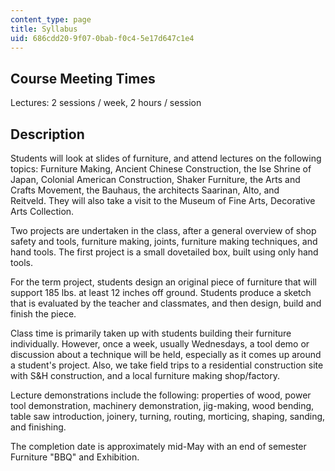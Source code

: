 ```yaml
---
content_type: page
title: Syllabus
uid: 686cdd20-9f07-0bab-f0c4-5e17d647c1e4
---
```


Course Meeting Times
--------------------

Lectures: 2 sessions / week, 2 hours / session

Description
-----------

Students will look at slides of furniture, and attend lectures on the following topics: Furniture Making, Ancient Chinese Construction, the Ise Shrine of Japan, Colonial American Construction, Shaker Furniture, the Arts and Crafts Movement, the Bauhaus, the architects Saarinan, Alto, and Reitveld. They will also take a visit to the Museum of Fine Arts, Decorative Arts Collection.

Two projects are undertaken in the class, after a general overview of shop safety and tools, furniture making, joints, furniture making techniques, and hand tools. The first project is a small dovetailed box, built using only hand tools.

For the term project, students design an original piece of furniture that will support 185 lbs. at least 12 inches off ground. Students produce a sketch that is evaluated by the teacher and classmates, and then design, build and finish the piece.

Class time is primarily taken up with students building their furniture individually. However, once a week, usually Wednesdays, a tool demo or discussion about a technique will be held, especially as it comes up around a student's project. Also, we take field trips to a residential construction site with S&H construction, and a local furniture making shop/factory.

Lecture demonstrations include the following: properties of wood, power tool demonstration, machinery demonstration, jig-making, wood bending, table saw introduction, joinery, turning, routing, morticing, shaping, sanding, and finishing.

The completion date is approximately mid-May with an end of semester Furniture "BBQ" and Exhibition.